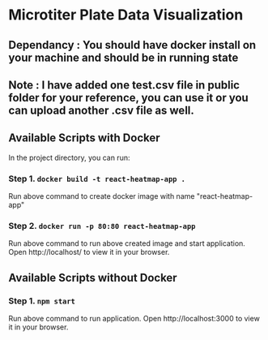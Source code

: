 # Microtiter Plate Data Visualization
## Dependancy : You should have docker install on your machine and should be in running state
## Note : I have added one test.csv file in public folder for your reference, you can use it or you can upload another .csv file as well. 
## Available Scripts with Docker

In the project directory, you can run:
### Step 1. `docker build -t react-heatmap-app .`

Run above command to create docker image with name "react-heatmap-app"

### Step 2. `docker run -p 80:80 react-heatmap-app`
Run above command to run above created image and start application.
Open http://localhost/ to view it in your browser.

## Available Scripts without Docker

### Step 1. `npm start`
Run above command to run application.
Open http://localhost:3000 to view it in your browser.

